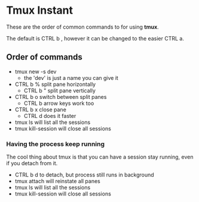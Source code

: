 # Tmux Instant

These are the order of common commands to for using **tmux**.

The default is CTRL b , however it can be changed to the easier CTRL a.

## Order of commands

- tmux new -s dev
    - the 'dev' is just a name you can give it
- CTRL b % split pane horizontally
    - CTRL b " split pane vertically
- CTRL b o switch between split panes
    - CTRL b arrow keys work too
- CTRL b x close pane
    - CTRL d does it faster
- tmux ls will list all the sessions
- tmux kill-session will close all sessions

### Having the process keep running

The cool thing about tmux is that you can have a session stay running, even if you detach from it. 

- CTRL b d to detach, but process still runs in background
- tmux attach will reinstate all panes
- tmux ls will list all the sessions
- tmux kill-session will close all sessions
